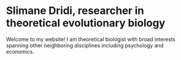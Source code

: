 

# Slimane Dridi, researcher in theoretical evolutionary biology

Welcome to my website! I am theoretical biologist with broad interests spanning other neighboring disciplines including psychology and economics.
